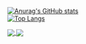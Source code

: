 [![Anurag's GitHub stats](https://github-readme-stats.vercel.app/api?username=rainstr7&theme=react&hide=stars,prs,issues,contribs&count_private=true&show_icons=true)](https://github.com/anuraghazra/github-readme-stats)
<br>
[![Top Langs](https://github-readme-stats.vercel.app/api/top-langs/?username=rainstr7&layout=compact&theme=react)](https://github.com/anuraghazra/github-readme-stats)

<a href="https://github.com/anuraghazra/github-readme-stats">
  <img align="center" src="https://github-readme-stats.vercel.app/api/pin/?username=rainstr7&repo=github-readme-stats" />
</a>
<a href="https://github.com/anuraghazra/convoychat">
  <img align="center" src="https://github-readme-stats.vercel.app/api/pin/?username=rainstr7&repo=convoychat" />
</a>
